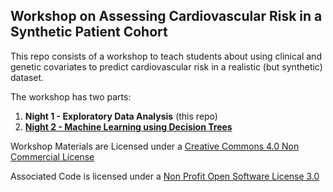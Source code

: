 ## Workshop on Assessing Cardiovascular Risk in a Synthetic Patient Cohort

This repo consists of a workshop to teach students about using clinical and genetic covariates to predict cardiovascular risk in a realistic (but synthetic) dataset.

The workshop has two parts:

  1. **Night 1 - Exploratory Data Analysis** (this repo)
  2. [**Night 2 - Machine Learning using Decision Trees**](https://github.com/laderast/cvdNight2)
  
Workshop Materials are Licensed under a [Creative Commons 4.0 Non Commercial License](https://creativecommons.org/licenses/by-nc/4.0/)

Associated Code is licensed under a [Non Profit Open Software License 3.0](https://opensource.org/licenses/NPOSL-3.0)
